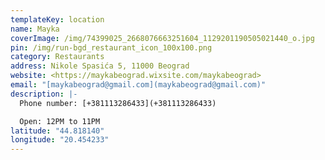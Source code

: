 ```yaml
---
templateKey: location
name: Mayka
coverImage: /img/74399025_2668076663251604_1129201190505021440_o.jpg
pin: /img/run-bgd_restaurant_icon_100x100.png
category: Restaurants
address: Nikole Spasića 5, 11000 Beograd
website: <https://maykabeograd.wixsite.com/maykabeograd>
email: "[maykabeograd@gmail.com](maykabeograd@gmail.com)"
description: |-
  Phone number: [+381113286433](+381113286433)

  Open: 12PM to 11PM
latitude: "44.818140"
longitude: "20.454233"
---
```

